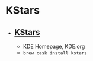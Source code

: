# KStars
- [KStars](https://edu.kde.org/kstars/)
  -  
  - KDE Homepage, KDE.org
  - `brew cask install kstars`
